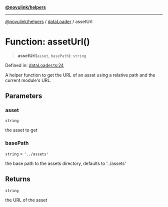 [**@novulink/helpers**](../../README.md)

***

[@novulink/helpers](../../modules.md) / [dataLoader](../README.md) / assetUrl

# Function: assetUrl()

> **assetUrl**(`asset`, `basePath`): `string`

Defined in: [dataLoader.ts:24](https://github.com/M-Media-Group/app.novu.link/blob/d43aa75d61cafdf214ab3b4b66ffcaae1fde7b4e/packages/helpers/src/dataLoader.ts#L24)

A helper function to get the URL of an asset using a relative path and the current module's URL.

## Parameters

### asset

`string`

the asset to get

### basePath

`string` = `'../assets'`

the base path to the assets directory, defaults to '../assets'

## Returns

`string`

the URL of the asset
